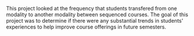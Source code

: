This project looked at the frequency that students transfered from one modality to another modality between sequenced courses.  The goal of this project was to determine if there were any substantial trends in students' experiences to help improve course offerings in future semesters.  
